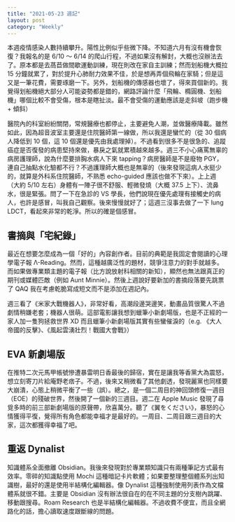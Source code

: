 ```yaml
---
title: "2021-05-23 週記"
layout: post
category: "Weekly"
---
```


本週疫情感染人數持續攀升。陽性比例似乎些微下降。不知道六月有沒有機會恢復？我報名的是 6/10 ～ 6/14 的爬山行程，不過如果沒有解封，大概也沒辦法去了。原本都是去萵苣做間歇運動訓練，現在則改在家自主訓練；然而划船機大概拉 15 分鐘就累了，對於提升心肺耐力效果不佳，於是想再弄個飛輪在家騎；但是這又是一筆花費，需要琢磨一下。另外，划船機的傳感器也壞了，得來買個新的。我覺得划船機絕大部分人可能姿勢都是錯的，網路評論什麼「飛輪、橢圓機、划船機」哪個比較不會受傷，根本是瞎扯淡。最不會受傷的運動應該是走斜坡（跑步機 + 傾斜）

醫院內的科室紛紛關閉，常規醫療也都停止，主要避免人潮，並做醫療降載。雖然如此，因為超音波室主要還是住院醫師第一線做，所以我還是蠻忙的（從 30 個病人降低到 10 個，這 10 個還是優先由我處理掉）。不過看到很多不是很急的、追蹤癌症是否復發的病患堅持來做，暴戾之氣就累積越來越多。週三不小心痛罵無辜的病房護理師，說為什麼要排胸水病人下來 tapping？病房醫師是不是廢物 PGY，連自己抽點水化驗都不行？不過護理師大概也是無辜的（後來發現這病人水挺少的，就算是外科系住院醫師，不熟悉 echo-guided 應該也做不下來）。上上週（大約 5/10 左右）身體有一陣子很不舒服、輕微發燒（大概 37.5 上下）、流鼻水，很是緊張。問了一下在急診的 VS 學長，他們說現在優先處理有接觸史的病人，也許是感冒，叫我自己觀察。後來慢慢就好了；這週三沒事去做了一下 lung LDCT，看起來非常的乾淨。所以的確是個感冒。

## 書摘與「宅紀錄」

最近在想要怎麼成為一個「好的」內容創作者。目前的典範是我固定會閱讀的心理學電子報 Λ-Reading。然而，這種越廣泛性的題材，競爭注意力的對手就越多。而如果做專業類主題的電子報（比方說放射科相關的新知），顯然也無法跟真正的期刊或媒體匹敵（例如 Aunt Minnie）。然後上週說好要新加的書摘段落要先跳票了 QAQ 我在考慮乾脆寫成短文而不是添加在週記內。

週三看了《米家大戰機器人》，非常好看，高潮段邊哭邊笑，動畫品質很驚人不過劇情稍嫌老套；機器人很萌。這部電影讓我想到蠟筆小新劇場版，也是不正經的一家人加一隻狗拯救世界 XD 而且蠟筆小新劇場版其實有些蠻催淚的（e.g. 《大人帝國的反擊》、《風起雲湧壯烈！戰國大會戰》）

## EVA 新劇場版

在推特二次元馬甲帳號慘遭暴雷明日香最後的歸宿，實在是讓我等香黨大為震怒，想立刻寄刀片給庵野老痞子。不過，後來又稍微看了其他劇透，發現麗黨也同樣要大崩潰，心態上稍微平衡了一些（誤）。總之，是一個二周目的神回頭修復一週目（EOE）的殘破世界，然後開了一個新的三週目。週二在 Apple Music 發現了尋覓多時的前三部新劇場版的原聲帶，欣喜萬分。聽了《翼をください》，暴怒的心情獲得平復，覺得所有角色都能幸福才是最好的。一周目、二周目跟三週目的大家，這次都獲得幸福了吧。

## 重返 Dynalist

知識體系全面撤離 Obsidian。我後來發現對於專業類知識只有兩種筆記方式最有效率。零碎的知識點使用 Mochi 這種暗記卡片軟體；如果要整理整個體系列出知識樹，最好的還是使用半結構化編輯器。像 Dynalist 這種強制使用列表作為文檔體系就很不錯。主要是 Obsidian 沒有辦法很自在的在不同主題的分支樹內跳躍、移動跟搜尋。Roam Research 也是半結構化編輯器。不過收費不便宜，而且全網路化的話，擔心讀取速度跟斷線的問題。
